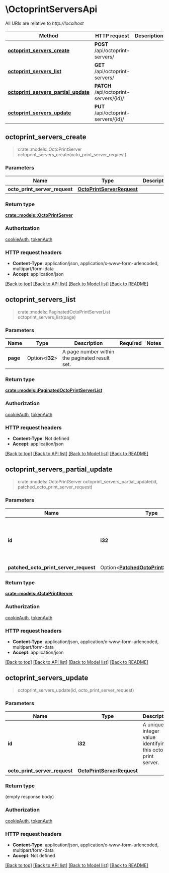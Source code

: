 # \OctoprintServersApi

All URIs are relative to *http://localhost*

Method | HTTP request | Description
------------- | ------------- | -------------
[**octoprint_servers_create**](OctoprintServersApi.md#octoprint_servers_create) | **POST** /api/octoprint-servers/ | 
[**octoprint_servers_list**](OctoprintServersApi.md#octoprint_servers_list) | **GET** /api/octoprint-servers/ | 
[**octoprint_servers_partial_update**](OctoprintServersApi.md#octoprint_servers_partial_update) | **PATCH** /api/octoprint-servers/{id}/ | 
[**octoprint_servers_update**](OctoprintServersApi.md#octoprint_servers_update) | **PUT** /api/octoprint-servers/{id}/ | 



## octoprint_servers_create

> crate::models::OctoPrintServer octoprint_servers_create(octo_print_server_request)


### Parameters


Name | Type | Description  | Required | Notes
------------- | ------------- | ------------- | ------------- | -------------
**octo_print_server_request** | [**OctoPrintServerRequest**](OctoPrintServerRequest.md) |  | [required] |

### Return type

[**crate::models::OctoPrintServer**](OctoPrintServer.md)

### Authorization

[cookieAuth](../README.md#cookieAuth), [tokenAuth](../README.md#tokenAuth)

### HTTP request headers

- **Content-Type**: application/json, application/x-www-form-urlencoded, multipart/form-data
- **Accept**: application/json

[[Back to top]](#) [[Back to API list]](../README.md#documentation-for-api-endpoints) [[Back to Model list]](../README.md#documentation-for-models) [[Back to README]](../README.md)


## octoprint_servers_list

> crate::models::PaginatedOctoPrintServerList octoprint_servers_list(page)


### Parameters


Name | Type | Description  | Required | Notes
------------- | ------------- | ------------- | ------------- | -------------
**page** | Option<**i32**> | A page number within the paginated result set. |  |

### Return type

[**crate::models::PaginatedOctoPrintServerList**](PaginatedOctoPrintServerList.md)

### Authorization

[cookieAuth](../README.md#cookieAuth), [tokenAuth](../README.md#tokenAuth)

### HTTP request headers

- **Content-Type**: Not defined
- **Accept**: application/json

[[Back to top]](#) [[Back to API list]](../README.md#documentation-for-api-endpoints) [[Back to Model list]](../README.md#documentation-for-models) [[Back to README]](../README.md)


## octoprint_servers_partial_update

> crate::models::OctoPrintServer octoprint_servers_partial_update(id, patched_octo_print_server_request)


### Parameters


Name | Type | Description  | Required | Notes
------------- | ------------- | ------------- | ------------- | -------------
**id** | **i32** | A unique integer value identifying this octo print server. | [required] |
**patched_octo_print_server_request** | Option<[**PatchedOctoPrintServerRequest**](PatchedOctoPrintServerRequest.md)> |  |  |

### Return type

[**crate::models::OctoPrintServer**](OctoPrintServer.md)

### Authorization

[cookieAuth](../README.md#cookieAuth), [tokenAuth](../README.md#tokenAuth)

### HTTP request headers

- **Content-Type**: application/json, application/x-www-form-urlencoded, multipart/form-data
- **Accept**: application/json

[[Back to top]](#) [[Back to API list]](../README.md#documentation-for-api-endpoints) [[Back to Model list]](../README.md#documentation-for-models) [[Back to README]](../README.md)


## octoprint_servers_update

> octoprint_servers_update(id, octo_print_server_request)


### Parameters


Name | Type | Description  | Required | Notes
------------- | ------------- | ------------- | ------------- | -------------
**id** | **i32** | A unique integer value identifying this octo print server. | [required] |
**octo_print_server_request** | [**OctoPrintServerRequest**](OctoPrintServerRequest.md) |  | [required] |

### Return type

 (empty response body)

### Authorization

[cookieAuth](../README.md#cookieAuth), [tokenAuth](../README.md#tokenAuth)

### HTTP request headers

- **Content-Type**: application/json, application/x-www-form-urlencoded, multipart/form-data
- **Accept**: Not defined

[[Back to top]](#) [[Back to API list]](../README.md#documentation-for-api-endpoints) [[Back to Model list]](../README.md#documentation-for-models) [[Back to README]](../README.md)

